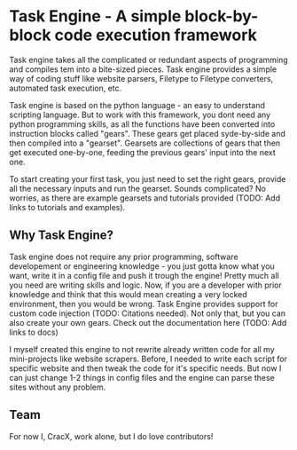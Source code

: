 # Task Engine - A simple block-by-block code execution framework

Task engine takes all the complicated or redundant aspects of programming and compiles tem into a bite-sized pieces. Task engine provides a simple way of coding stuff like website parsers, Filetype to Filetype converters, automated task execution, etc.

Task engine is based on the python language - an easy to understand scripting language. But to work with this framework, you dont need any python programming skills, as all the functions have been converted into instruction blocks called "gears". These gears get placed syde-by-side and then compiled into a "gearset". Gearsets are collections of gears that then get executed one-by-one, feeding the previous gears' input into the next one.

To start creating your first task, you just need to set the right gears, provide all the necessary inputs and run the gearset. Sounds complicated? No worries, as there are example gearsets and tutorials provided (TODO: Add links to tutorials and examples).

## Why Task Engine?
Task engine does not require any prior programming, software developement or engineering knowledge - you just gotta know what you want, write it in a config file and push it trough the engine! Pretty much all you need are writing skills and logic. Now, if you are a developer with prior knowledge and think that this would mean creating a very locked environment, then you would be wrong. Task Engine provides support for custom code injection (TODO: Citations needed). Not only that, but you can also create your own gears. Check out the documentation here (TODO: Add links to docs)

I myself created this engine to not rewrite already written code for all my mini-projects like website scrapers. Before, I needed to write each script for specific website and then tweak the code for it's specific needs. But now I can just change 1-2 things in config files and the engine can parse these sites without any problem.

## Team
For now I, CracX, work alone, but I do love contributors!